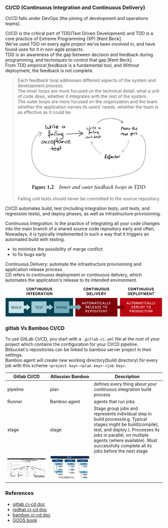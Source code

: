 ### CI/CD (Continuous Integration and Continuous Delivery)     
CI/CD falls under DevOps (the joining of development and operations teams).     

CI/CD is the critical part of TDD(Test Driven Development) and TDD is a core practice of Extreme Programming (XP) [Kent Beck].      
We’ve used TDD on every agile project we’ve been involved in, and have found uses for it in non-agile projects.     
TDD is an awareness of the gap between decision and feedback during programming, and techniques to control that gap [Kent Beck].     
From TDD *empirical feedback* is a fundamental tool, and Without deployment, the feedback is not complete.    

>Each feedback loop addresses different aspects of the system and development process.     
> The inner loops are more focused on the technical detail: what a unit of code does, whether it integrates with the rest of the system.     
> The outer loops are more focused on the organization and the team: whether the application serves its users’ needs, whether the team is as effective as it could be.    
![TDD feedback loop](./TDD_feedback_loops.png)     
> Failing unit tests should never be committed to the source repository.     
     
CI/CD automates build, test (including integration tests, unit tests, and regression tests), and deploy phases, as well as infrastructure provisioning.     

Continuous Integration: Is the practice of integrating all your code changes into the main branch of a shared source code repository early and often,     
Nowadays, it is typically implemented in such a way that it triggers an automated build with testing.     
- to minimize the possibility of merge conflict     
- to fix bugs early

Continuous Delivery: automate the infrastructure provisioning and application release process.     
CD refers to continuous deployment or continuous delivery, which automates the application's release to its intended environment.

![redhat ci-cd-flow](ci-cd-flow-redhat.png)

### gitlab Vs Bamboo CI/CD     
To use GitLab CI/CD, you start with a `.gitlab-ci.yml` file at the root of your project which contains the configuration for your CI/CD pipeline.     
Bitbucket's repositories can be linked to bamboo server project in their settings.     
Bamboo agent will create new working directory(build directory) for every job with this scheme `<project key>-<plan key>-<job key>`.    

<table>
        <tr>
            <th>Gitlab CI/CD</th>
            <th>Atlassian Bamboo</th>
            <th>Description</th>
        </tr>
        <tbody>
        <tr>
            <td>pipeline</td>
            <td>plan</td>
            <td>defines every thing about your continuous integration build process</td>
        </tr>
        <tr>
            <td>Runner</td>
            <td>Bamboo agent</td>
            <td>agents that run jobs</td>
        </tr>
        <tr>
            <td>stage</td>
            <td>stage</td>
            <td>Stage group jobs and represents individual step in build process(e.g. Typical stages might be build(compile), test, and deploy.).    
                Processes its jobs in parallel, on multiple agents (where available).     
                Must successfully complete all its jobs before the next stage </td>
        </tr>
        <tr>
            <td><img src="gitlab-pipeline-overview.png"/></td>
            <td><img src="BambooPlanAnatomy.png"/></td>
        </tr>
        </tbody>

</table>

### References
- [gitlab ci-cd doc](https://about.gitlab.com/topics/ci-cd/)
- [redhat ci-cd doc](https://www.redhat.com/en/topics/devops/what-is-ci-cd)
- [bamboo ci-cd doc](https://confluence.atlassian.com/bamboo/configuring-plans-289276853.html)
- [GOOS book](https://www.amazon.com/Growing-Object-Oriented-Software-Guided-Tests/dp/0321503627)